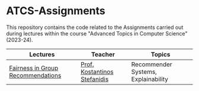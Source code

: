 # ATCS-Assignments

This repository contains the code related to the Assignments carried out during lectures within the course "Advanced Topics in Computer Science" (2023-24).

| Lectures | Teacher | Topics |
| - | - | - |
| [Fairness in Group Recommendations](https://github.com/DecioXXIV/ATCS-Assignments/tree/main/Fairness%20in%20Group%20Recommendations) | [Prof. Kostantinos Stefanidis](https://homepages.tuni.fi/konstantinos.stefanidis/) | Recommender Systems, Explainability |
